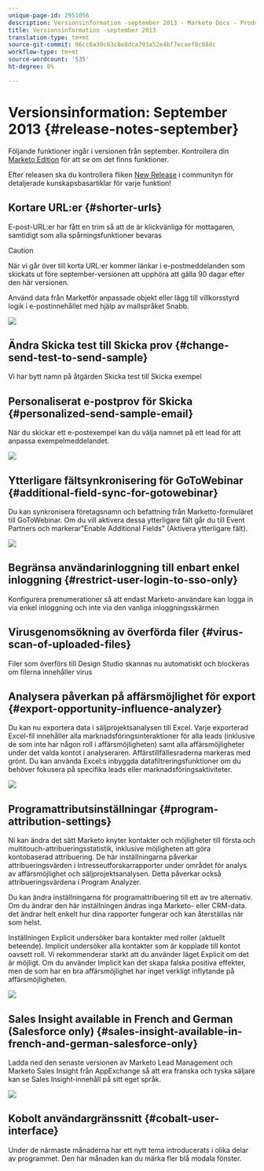 ```yaml
---
unique-page-id: 2951056
description: Versionsinformation -september 2013 - Marketo Docs - Produktdokumentation
title: Versionsinformation -september 2013
translation-type: tm+mt
source-git-commit: 96cc6a30c63c8e8dca793a52e4bf7ecaef8c08dc
workflow-type: tm+mt
source-wordcount: '535'
ht-degree: 0%

---
```



# Versionsinformation: September 2013 {#release-notes-september}

Följande funktioner ingår i versionen från september. Kontrollera din [Marketo Edition](http://docs.marketo.com/display/docs/assets/pricing.php) för att se om det finns funktioner.

Efter releasen ska du kontrollera fliken [New Release](release-notes-december-2013.md) i communityn för detaljerade kunskapsbasartiklar för varje funktion!

## Kortare URL:er {#shorter-urls}

E-post-URL:er har fått en trim så att de är klickvänliga för mottagaren, samtidigt som alla spårningsfunktioner bevaras

>[!CAUTION]
>
>När vi går över till korta URL:er kommer länkar i e-postmeddelanden som skickats ut före september-versionen att upphöra att gälla 90 dagar efter den här versionen.

Använd data från Marketför anpassade objekt eller lägg till villkorsstyrd logik i e-postinnehållet med hjälp av mallspråket Snabb.

![](assets/image2014-9-22-17-3a10-3a56.png)

## Ändra Skicka test till Skicka prov {#change-send-test-to-send-sample}

Vi har bytt namn på åtgärden Skicka test till Skicka exempel

## Personaliserat e-postprov för Skicka {#personalized-send-sample-email}

När du skickar ett e-postexempel kan du välja namnet på ett lead för att anpassa exempelmeddelandet.

![](assets/image2014-9-22-17-3a11-3a22.png)

## Ytterligare fältsynkronisering för GoToWebinar {#additional-field-sync-for-gotowebinar}

Du kan synkronisera företagsnamn och befattning från Marketto-formuläret till GoToWebinar. Om du vill aktivera dessa ytterligare fält går du till Event Partners och markerar&quot;Enable Additional Fields&quot; (Aktivera ytterligare fält).

![](assets/image2014-9-22-17-3a11-3a53.png)

## Begränsa användarinloggning till enbart enkel inloggning {#restrict-user-login-to-sso-only}

Konfigurera prenumerationer så att endast Marketo-användare kan logga in via enkel inloggning och inte via den vanliga inloggningsskärmen

## Virusgenomsökning av överförda filer {#virus-scan-of-uploaded-files}

Filer som överförs till Design Studio skannas nu automatiskt och blockeras om filerna innehåller virus

## Analysera påverkan på affärsmöjlighet för export {#export-opportunity-influence-analyzer}

Du kan nu exportera data i säljprojektsanalysen till Excel. Varje exporterad Excel-fil innehåller alla marknadsföringsinteraktioner för alla leads (inklusive de som inte har någon roll i affärsmöjligheten) samt alla affärsmöjligheter under det valda kontot i analyseraren. Affärstillfällesraderna markeras med grönt. Du kan använda Excel:s inbyggda datafiltreringsfunktioner om du behöver fokusera på specifika leads eller marknadsföringsaktiviteter.

![](assets/image2014-9-22-17-3a12-3a23.png)

## Programattributsinställningar {#program-attribution-settings}

Ni kan ändra det sätt Marketo knyter kontakter och möjligheter till första och multitouch-attribueringsstatistik, inklusive möjligheten att göra kontobaserad attribuering. De här inställningarna påverkar attribueringsvärden i Intresseutforskarrapporter under området för analys av affärsmöjlighet och säljprojektsanalysen. Detta påverkar också attribueringsvärdena i Program Analyzer.

Du kan ändra inställningarna för programattribuering till ett av tre alternativ. Om du ändrar den här inställningen ändras inga Marketo- eller CRM-data. det ändrar helt enkelt hur dina rapporter fungerar och kan återställas när som helst.

Inställningen Explicit undersöker bara kontakter med roller (aktuellt beteende). Implicit undersöker alla kontakter som är kopplade till kontot oavsett roll. Vi rekommenderar starkt att du använder läget Explicit om det är möjligt. Om du använder Implicit kan det skapa falska positiva effekter, men de som har en bra affärsmöjlighet har inget verkligt inflytande på affärsmöjligheten.

![](assets/image2014-9-22-17-3a12-3a43.png)

## Sales Insight available in French and German (Salesforce only) {#sales-insight-available-in-french-and-german-salesforce-only}

Ladda ned den senaste versionen av Marketo Lead Management och Marketo Sales Insight från AppExchange så att era franska och tyska säljare kan se Sales Insight-innehåll på sitt eget språk.

![](assets/image2014-9-22-17-3a13-3a12.png)

## Kobolt användargränssnitt {#cobalt-user-interface}

Under de närmaste månaderna har ett nytt tema introducerats i olika delar av programmet. Den här månaden kan du märka fler blå modala fönster.

